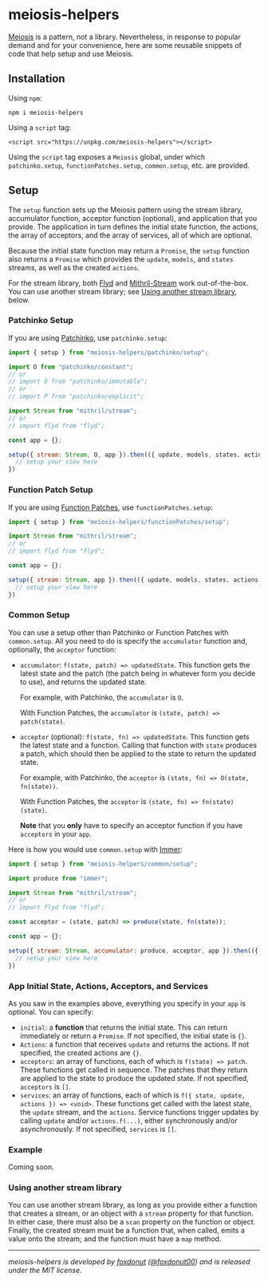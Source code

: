 # meiosis-helpers

[Meiosis](https://meiosis.js.org) is a pattern, not a library. Nevertheless, in response to
popular demand and for your convenience, here are some reusable snippets of code that help
setup and use Meiosis.

## Installation

Using `npm`:

```
npm i meiosis-helpers
```

Using a `script` tag:

```
<script src="https://unpkg.com/meiosis-helpers"></script>
```

Using the `script` tag exposes a `Meiosis` global, under which `patchinko.setup`,
`functionPatches.setup`, `common.setup`, etc. are provided.

## Setup

The `setup` function sets up the Meiosis pattern using the stream library, accumulator function,
acceptor function (optional), and application that you provide. The application in turn defines
the initial state function, the actions, the array of acceptors, and the array of services, all
of which are optional.

Because the initial state function may return a `Promise`, the `setup` function also returns a
`Promise` which provides the `update`, `models`, and `states` streams, as well as the created
`actions`.

For the stream library, both [Flyd](https://github.com/paldepind/flyd) and
[Mithril-Stream](https://mithril.js.org/stream.html) work out-of-the-box. You can use another
stream library; see [Using another stream library](#other_stream_library), below.

### Patchinko Setup

If you are using [Patchinko](https://github.com/barneycarroll/patchinko), use `patchinko.setup`:

```javascript
import { setup } from "meiosis-helpers/patchinko/setup";

import O from "patchinko/constant";
// or
// import O from "patchinko/immutable";
// or
// import P from "patchinko/explicit";

import Stream from "mithril/stream";
// or
// import flyd from "flyd";

const app = {};

setup({ stream: Stream, O, app }).then(({ update, models, states, actions }) => {
  // setup your view here
})
```

### Function Patch Setup

If you are using
[Function Patches](http://meiosis.js.org/tutorial/04-meiosis-with-function-patches.html), use
`functionPatches.setup`:

```javascript
import { setup } from "meiosis-helpers/functionPatches/setup";

import Stream from "mithril/stream";
// or
// import flyd from "flyd";

const app = {};

setup({ stream: Stream, app }).then(({ update, models, states, actions }) => {
  // setup your view here
})
```

### Common Setup

You can use a setup other than Patchinko or Function Patches with `common.setup`. All you need to
do is specify the `accumulator` function and, optionally, the `acceptor` function:

- `accumulator`: `f(state, patch) => updatedState`. This function gets the latest state and the
patch (the patch being in whatever form you decide to use), and returns the updated state.

    For example, with Patchinko, the `accumulator` is `O`.

    With Function Patches, the `accumulator` is `(state, patch) => patch(state)`.

- `acceptor` (optional): `f(state, fn) => updatedState`. This function gets the latest state and
a function. Calling that function with `state` produces a patch, which should then be applied to
the state to return the updated state.

    For example, with Patchinko, the `acceptor` is `(state, fn) => O(state, fn(state))`.

    With Function Patches, the `acceptor` is `(state, fn) => fn(state)(state)`.

    **Note** that you **only** have to specify an acceptor function if you have `acceptors`
    in your `app`.

Here is how you would use `common.setup` with [Immer](https://github.com/immerjs/immer):

```javascript
import { setup } from "meiosis-helpers/common/setup";

import produce from "immer";

import Stream from "mithril/stream";
// or
// import flyd from "flyd";

const acceptor = (state, patch) => produce(state, fn(state));

const app = {};

setup({ stream: Stream, accumulator: produce, acceptor, app }).then(({ update, models, states, actions }) => {
  // setup your view here
})
```

### App Initial State, Actions, Acceptors, and Services

As you saw in the examples above, everything you specify in your `app` is optional.
You can specify:

- `initial`: a **function** that returns the initial state. This can return immediately
or return a `Promise`. If not specified, the initial state is `{}`.
- `Actions`: a function that receives `update` and returns the actions. If not
specified, the created actions are `{}`.
- `acceptors`: an array of functions, each of which is `f(state) => patch`. These
functions get called in sequence. The patches that they return are applied to the
state to produce the updated state. If not specified, `acceptors` is `[]`.
- `services`: an array of functions, each of which is
`f({ state, update, actions }) => <void>`. These functions get called with the
latest state, the `update` stream, and the `actions`. Service functions trigger
updates by calling `update` and/or `actions.f(...)`, either synchronously
and/or asynchronously. If not specified, `services` is `[]`.

### Example

Coming soon.

<a name="other_stream_library"></a>
### Using another stream library

You can use another stream library, as long as you provide either a function that creates a stream,
or an object with a `stream` property for that function. In either case, there must also be a `scan`
property on the function or object. Finally, the created stream must be a function that, when
called, emits a value onto the stream; and the function must have a `map` method.

----

_meiosis-helpers is developed by [foxdonut](https://github.com/foxdonut)
([@foxdonut00](http://twitter.com/foxdonut00)) and is released under the MIT license._

